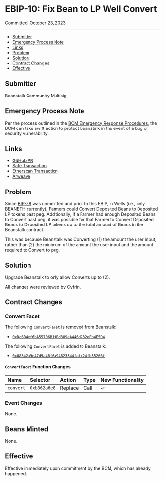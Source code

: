 # EBIP-10: Fix Bean to LP Well Convert

Committed: October 23, 2023

---

- [Submitter](#submitter)
- [Emergency Process Note](#emergency-process-note)
- [Links](#links)
- [Problem](#problem)
- [Solution](#solution)
- [Contract Changes](#contract-changes)
- [Effective](#effective)

## Submitter

Beanstalk Community Multisig

## Emergency Process Note

Per the process outlined in the [BCM Emergency Response Procedures](https://docs.bean.money/almanac/governance/beanstalk/bcm-process#emergency-response-procedures), the BCM can take swift action to protect Beanstalk in the event of a bug or security vulnerability.

## Links

- [GitHub PR](https://github.com/BeanstalkFarms/Beanstalk/pull/671)
- [Safe Transaction](https://app.safe.global/transactions/tx?safe=eth:0xa9bA2C40b263843C04d344727b954A545c81D043&id=multisig_0xa9bA2C40b263843C04d344727b954A545c81D043_0x5f7b910cd24efab72bdf5e3092f6481b4f8db1b53b43fdf26c8b489922ee321e)
- [Etherscan Transaction](https://etherscan.io/tx/0xe359e70e6f9a4b4ff55788855c5c1a2914e21102b914a71ac49b3cb2020f5989)
- [Arweave](https://arweave.net/im3PLE28EkO_eMo4fPmtcTYBJFRErxZ_44I_LWPDIB8)

## Problem

Since [BIP-38](https://bean.money/bip-38) was committed and prior to this EBIP, in Wells (i.e., only BEANETH currently), Farmers could Convert Deposited Beans to Deposited LP tokens past peg. Additionally, If a Farmer had enough Deposited Beans to Convert past peg, it was possible for that Farmer to Convert Deposited Beans to Deposited LP tokens up to the total amount of Beans in the Beanstalk contract. 

This was because Beanstalk was Converting (1) the amount the user input, rather than (2) the minimum of the amount the user input and the amount required to Convert to peg.

## Solution

Upgrade Beanstalk to only allow Converts up to (2).

All changes were reviewed by Cyfrin.

## Contract Changes

### Convert Facet

The following `ConvertFacet` is removed from Beanstalk:
* [`0xDc6B4ef6bA55706B19Bd389eA446d232eFb4E5D4`](https://etherscan.io/address/0xDc6B4ef6bA55706B19Bd389eA446d232eFb4E5D4#code)

The following `ConvertFacet` is added to Beanstalk:
* [`0x08342a9e47d9a48f6a94823344fafd24fb55266f`](https://etherscan.io/address/0x08342a9e47d9a48f6a94823344fafd24fb55266f#code)

#### `ConvertFacet` Function Changes

| Name                  | Selector     | Action   | Type | New Functionality |
|:----------------------|:-------------|:---------|:-----|:------------------|
| `convert`             | `0xb362a6e8` | Replace  | Call | ✓                 |

### Event Changes

None.

## Beans Minted

None.

## Effective

Effective immediately upon commitment by the BCM, which has already happened.
